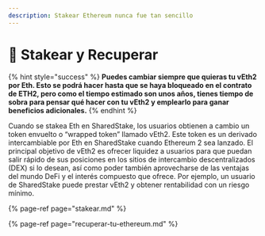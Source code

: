 ```yaml
---
description: Stakear Ethereum nunca fue tan sencillo
---
```


# 🥩 Stakear y Recuperar

{% hint style="success" %}
**Puedes cambiar siempre que quieras tu vEth2 por Eth. Esto se podrá hacer hasta que se haya bloqueado en el contrato de ETH2, pero como el tiempo estimado son unos años, tienes tiempo de sobra para pensar qué hacer con tu vEth2 y emplearlo para ganar beneficios adicionales.**
{% endhint %}

Cuando se stakea Eth en SharedStake, los usuarios obtienen a cambio un token envuelto o “wrapped token”  llamado vEth2. Este token es un derivado intercambiable por Eth en SharedStake cuando Ethereum 2 sea lanzado. El principal objetivo de vEth2 es ofrecer liquidez a usuarios para que puedan salir rápido de sus posiciones en los sitios de intercambio descentralizados \(DEX\) si lo desean, así como poder también aprovecharse de las ventajas del mundo DeFi y el interés compuesto que ofrece. Por ejemplo, un usuario de SharedStake puede prestar vEth2 y obtener rentabilidad con un riesgo mínimo.

{% page-ref page="stakear.md" %}

{% page-ref page="recuperar-tu-ethereum.md" %}

